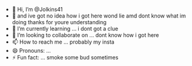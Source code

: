 - 👋 Hi, I’m @Jolkins41
- 👀 and ive got no idea how i got here wond lie amd dont know what im doing thanks for youre  understanding 
- 🌱 I’m currently learning ...  i dont got a clue 
- 💞️ I’m looking to collaborate on ... dont know how i got here 
- 📫 How to reach me ... probably my insta 
- 😄 Pronouns: ... 
- ⚡ Fun fact: ... smoke some bud sometimes 

<!---
Jolkins41/Jolkins41 is a ✨ special ✨ repository because its `README.md` (this file) appears on your GitHub profile.
You can click the Preview link to take a look at your changes.
--->
